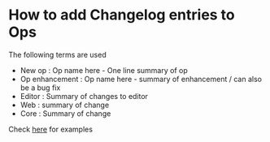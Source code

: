 # How to add Changelog entries to Ops

The following terms are used
- New op : Op name here - One line summary of op
- Op enhancement : Op name here - summary of enhancement / can also be a bug fix
- Editor : Summary of changes to editor
- Web : summary of change
- Core : Summary of change

Check [here](https://cables.gl/changelog) for examples

